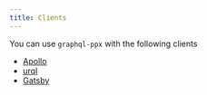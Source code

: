 ```yaml
---
title: Clients
---
```


You can use `graphql-ppx` with the following clients

- [Apollo](https://github.com/Astrocoders/reason-apollo-hooks/pull/117)
- [urql](https://github.com/FormidableLabs/reason-urql)
- [Gatsby](https://github.com/jfrolich/reason-gatsby)
